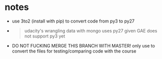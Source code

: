 # notes

- use 3to2 (install with pip) to convert code from py3 to py27
- > udacity's wrangling data with mongo uses py27 given GAE does not support py3 yet
- DO NOT FUCKING MERGE THIS BRANCH WITH MASTER! only use to convert the files for testing/comparing code with the course
